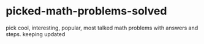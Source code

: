 # picked-math-problems-solved
pick cool, interesting, popular, most talked math problems with answers and steps. keeping updated 
